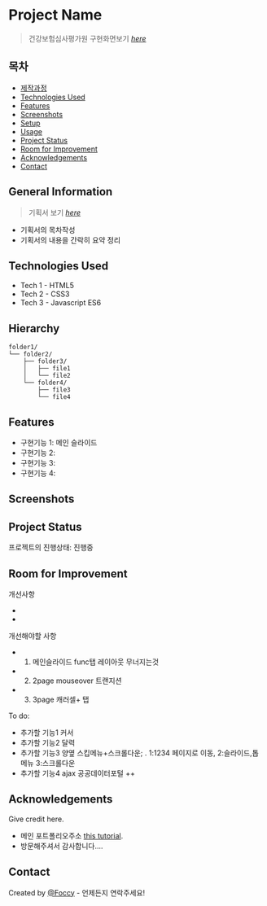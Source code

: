 # Project Name

> 건강보험심사평가원
> 구현화면보기 [_here_](https://foccy.github.io/project_1/)

## 목차

- [제작과정](#general-information)
- [Technologies Used](#technologies-used)
- [Features](#features)
- [Screenshots](#screenshots)
- [Setup](#setup)
- [Usage](#usage)
- [Project Status](#project-status)
- [Room for Improvement](#room-for-improvement)
- [Acknowledgements](#acknowledgements)
- [Contact](#contact)
<!-- * [License](#license) -->

## General Information

> 기획서 보기 [_here_](https://github.com/Foccy/project_1/blob/main/%EA%B8%B0%ED%9A%8D%EC%84%9C.pdf)

- 기획서의 목차작성
- 기획서의 내용을 간락히 요약 정리

## Technologies Used

<!-- 사용한 기술환경 (언어와 버전을 작성) -->

- Tech 1 - HTML5
- Tech 2 - CSS3
- Tech 3 - Javascript ES6

## Hierarchy

<!-- 가능할 경우 html 구조를 트리구조로 표현 -->

```text
folder1/
└── folder2/
    ├── folder3/
    │   ├── file1
    │   └── file2
    └── folder4/
        ├── file3
        └── file4
```

## Features

- 구현기능 1: 메인 슬라이드
- 구현기능 2:
- 구현기능 3:
- 구현기능 4:

## Screenshots

<!-- ![구현화면스크린샷](./img/screenshot.png) -->
<!-- If you have screenshots you'd like to share, include them here. -->

## Project Status

프로젝트의 진행상태: 진행중

## Room for Improvement

개선사항

-
-

개선해야할 사항

- 1. 메인슬라이드 func탭 레이아웃 무너지는것
- 2. 2page mouseover 트랜지션
- 3. 3page 캐러셀+ 탭

To do:

- 추가할 기능1 커서
- 추가할 기능2 달력
- 추가할 기능3 양옆 스킵메뉴+스크롤다운; . 1:1234 페이지로 이동, 2:슬라이드,톱메뉴 3:스크롤다운
- 추가할 기능4 ajax 공공데이터포털 ++

## Acknowledgements

Give credit here.

- 메인 포트폴리오주소 [this tutorial](https://www.example.com).
- 방문해주셔서 감사합니다....

## Contact

Created by [@Foccy](pouneun@naver.com) - 언제든지 연락주세요!

<!-- Optional -->
<!-- ## License -->
<!-- This project is open source and available under the [... License](). -->

<!-- You don't have to include all sections - just the one's relevant to your project -->
